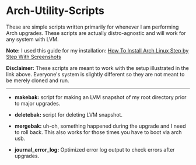 # Arch-Utility-Scripts

These are simple scripts written primarily for whenever I am performing Arch upgrades.
These scripts are actually distro-agnostic and will work for any system with LVM.

**Note:** I used this guide for my installation: [How To Install Arch Linux Step by Step With Screenshots](https://computingforgeeks.com/install-arch-linux-with-lvm-on-uefi-system/)

**Disclaimer:** These scripts are meant to work with the setup illustrated in the link above. Everyone's system is slightly different so they are not meant to be merely cloned and run.

---

- **makebak:** script for making an LVM snapshot of my root directory prior to major upgrades.

- **deletebak:** script for deleting LVM snapshot.

- **mergebak:** uh-oh, something happened during the upgrade and I need to roll back. This also works for those times you have to boot via arch usb.

- **journal_error_log:** Optimized error log output to check errors after upgrades.
